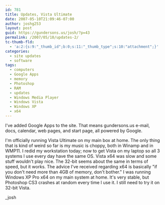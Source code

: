 ```yaml
---
id: 781
title: Updates, Vista Ultimate
date: 2007-05-10T21:09:46-07:00
author: joshg253
layout: post
guid: https://gundersons.us/josh/?p=43
permalink: /2007/05/10/updates-2/
tc-thumb-fld:
  - 'a:2:{s:9:"_thumb_id";b:0;s:11:"_thumb_type";s:10:"attachment";}'
categories:
  - site updates
  - software
tags:
  - computers
  - Google Apps
  - memory
  - Photoshop
  - RAM
  - updates
  - Windows Media Player
  - Windows Vista
  - Windows XP
  - x64
---
```

I've added Google Apps to the site. That means gundersons.us e-mail, docs, calendar, web pages, and start page, all powered by Google.

I'm officially running Vista Ultimate on my main box at home. The only thing that is kind of weird so far is my music is choppy, both in Winamp and in WMP11. I redid my workstation today; now to get Vista on my laptop so all 3 systems I use every day have the same OS. Vista x64 was slow and some stuff wouldn't play nice. The 32-bit seems about the same in terms of speed, but it works. The advice I've received regarding x64 is basically "if you don't need more than 4GB of memory, don't bother." I was running Windows XP Pro x64 on my main system at home. It's very stable, but Photoshop CS3 crashes at random every time I use it. I still need to try it on 32-bit Vista.

_josh